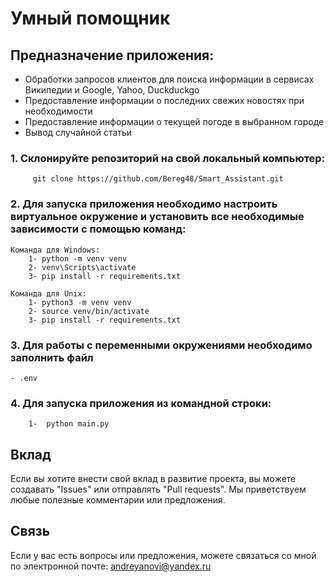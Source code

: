 # Умный помощник

## Предназначение приложения:
- Обработки запросов клиентов для поиска информации в сервисах Википедии и Google, Yahoo, Duckduckgo
- Предоставление информации о последних свежих новостях при необходимости
- Предоставление информации о текущей погоде в выбранном городе
- Вывод случайной статьи

### 1. Склонируйте репозиторий на свой локальный компьютер:
         git clone https://github.com/Bereg48/Smart_Assistant.git

### 2. Для запуска приложения необходимо настроить виртуальное окружение и установить все необходимые зависимости с помощью команд:
    Команда для Windows:
        1- python -m venv venv
        2- venv\Scripts\activate
        3- pip install -r requirements.txt

    Команда для Unix:
        1- python3 -m venv venv
        2- source venv/bin/activate 
        3- pip install -r requirements.txt



### 3. Для работы с переменными окружениями необходимо заполнить файл
    - .env

### 4. Для запуска приложения из командной строки:
        1-  python main.py

## Вклад

Если вы хотите внести свой вклад в развитие проекта, вы можете создавать "Issues" или отправлять "Pull requests". Мы приветствуем любые полезные комментарии или предложения.

## Связь

Если у вас есть вопросы или предложения, можете связаться со мной по электронной почте: andreyanovi@yandex.ru
